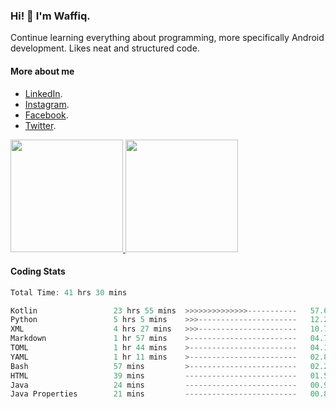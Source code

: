 ### Hi! 👋 I'm Waffiq.

Continue learning everything about programming, more specifically Android development. Likes neat and structured code.

#### More about me 
- [LinkedIn](https://www.linkedin.com/in/waffiqaziz/).
- [Instagram](https://www.instagram.com/waffiqaziz/).
- [Facebook](https://web.facebook.com/WaffiqAziz/).
- [Twitter](https://twitter.com/AzizWaffiq).

<p align="left">
<a href="https://github.com/waffiqaziz">
  <img height="180em" src="https://github-readme-stats-eight-theta.vercel.app/api?username=waffiqaziz&show_icons=true&theme=algolia&include_all_commits=true&count_private=true"/>
  <img height="180em" src="https://github-readme-stats-eight-theta.vercel.app/api/top-langs/?username=waffiqaziz&layout=compact&langs_count=8&theme=algolia"/>
</a>
</p>

#### Coding Stats
<!--START_SECTION:waka-->

```rust
Total Time: 41 hrs 30 mins

Kotlin                 23 hrs 55 mins  >>>>>>>>>>>>>>-----------   57.60 %
Python                 5 hrs 5 mins    >>>----------------------   12.27 %
XML                    4 hrs 27 mins   >>>----------------------   10.73 %
Markdown               1 hr 57 mins    >------------------------   04.70 %
TOML                   1 hr 44 mins    >------------------------   04.19 %
YAML                   1 hr 11 mins    >------------------------   02.88 %
Bash                   57 mins         >------------------------   02.29 %
HTML                   39 mins         -------------------------   01.57 %
Java                   24 mins         -------------------------   00.98 %
Java Properties        21 mins         -------------------------   00.88 %
```

<!--END_SECTION:waka-->
